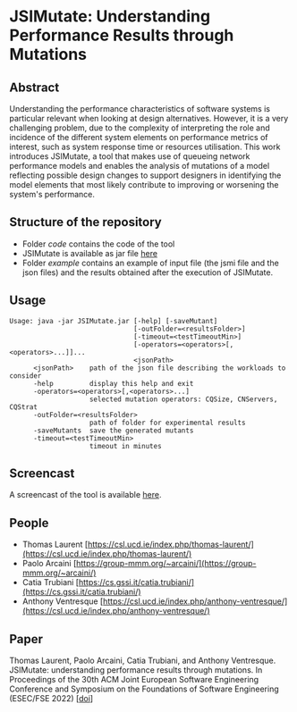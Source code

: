 # JSIMutate: Understanding Performance Results through Mutations

## Abstract
Understanding the performance characteristics of software systems is particular relevant when looking at design alternatives. However, it is a very challenging problem, due to the complexity of interpreting the role and incidence of the different system elements on performance metrics of interest, such as system response time or resources utilisation. This work introduces JSIMutate, a tool that makes use of queueing network performance models and enables the analysis of mutations of a model reflecting possible design changes to support designers in identifying the model elements that most likely contribute to improving or worsening the system's performance.

## Structure of the repository
* Folder *code* contains the code of the tool
* JSIMutate is available as jar file [here](https://github.com/ucd-csl/JSIMutate/raw/main/code/JSIMutate.jar)
* Folder *example* contains an example of input file (the jsmi file and the json files) and the results obtained after the execution of JSIMutate.

## Usage
```
Usage: java -jar JSIMutate.jar [-help] [-saveMutant]
                               [-outFolder=<resultsFolder>]
                               [-timeout=<testTimeoutMin>]
                               [-operators=<operators>[,<operators>...]]...
                               <jsonPath>
      <jsonPath>    path of the json file describing the workloads to consider
      -help         display this help and exit
      -operators=<operators>[,<operators>...]
                    selected mutation operators: CQSize, CNServers, CQStrat
      -outFolder=<resultsFolder>
                    path of folder for experimental results
      -saveMutants  save the generated mutants
      -timeout=<testTimeoutMin>
                    timeout in minutes
```

## Screencast
A screencast of the tool is available [here](https://drive.google.com/file/d/13Kca-AOXYmU4Ol_agFdsZaAmALQ-ZrVR/view?usp=sharing).

## People
* Thomas Laurent [https://csl.ucd.ie/index.php/thomas-laurent/](https://csl.ucd.ie/index.php/thomas-laurent/)
* Paolo Arcaini [https://group-mmm.org/~arcaini/](https://group-mmm.org/~arcaini/)
* Catia Trubiani [https://cs.gssi.it/catia.trubiani/](https://cs.gssi.it/catia.trubiani/)
* Anthony Ventresque [https://csl.ucd.ie/index.php/anthony-ventresque/](https://csl.ucd.ie/index.php/anthony-ventresque/)

## Paper
Thomas Laurent, Paolo Arcaini, Catia Trubiani, and Anthony Ventresque. JSIMutate: understanding performance results through mutations. In Proceedings of the 30th ACM Joint European Software Engineering Conference and Symposium on the Foundations of Software Engineering (ESEC/FSE 2022) [[doi](https://doi.org/10.1145/3540250.3558930)]
